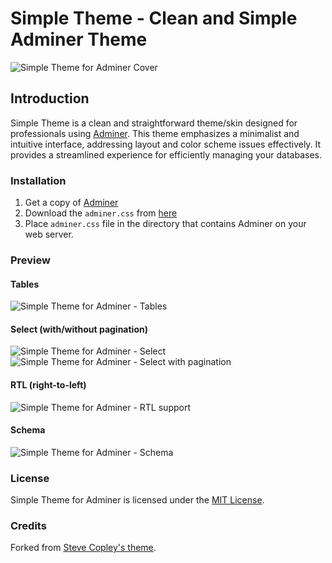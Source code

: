 # Simple Theme - Clean and Simple Adminer Theme

![Simple Theme for Adminer Cover](https://raw.githubusercontent.com/devknown/simple-adminer/master/screenshots/cover.webp)

## Introduction

Simple Theme is a clean and straightforward theme/skin designed for professionals using [Adminer](https://www.adminer.org/). This theme emphasizes a minimalist and intuitive interface, addressing layout and color scheme issues effectively. It provides a streamlined experience for efficiently managing your databases.

### Installation

1. Get a copy of [Adminer](https://www.adminer.org/)
2. Download the `adminer.css` from [here](https://raw.githubusercontent.com/devknown/simple-adminer/master/adminer.css?version=1.0.02)
3. Place `adminer.css` file in the directory that contains Adminer on your web server.

### Preview

#### Tables
![Simple Theme for Adminer - Tables](https://raw.githubusercontent.com/devknown/simple-adminer/master/screenshots/tables.webp)

#### Select (with/without pagination)
![Simple Theme for Adminer - Select](https://raw.githubusercontent.com/devknown/simple-adminer/master/screenshots/select.webp)
![Simple Theme for Adminer - Select with pagination](https://raw.githubusercontent.com/devknown/simple-adminer/master/screenshots/select-pagination.webp)

#### RTL (right-to-left)
![Simple Theme for Adminer - RTL support](https://raw.githubusercontent.com/devknown/simple-adminer/master/screenshots/rtl.webp)

#### Schema
![Simple Theme for Adminer - Schema](https://raw.githubusercontent.com/devknown/simple-adminer/master/screenshots/schema.webp)

### License

Simple Theme for Adminer is licensed under the [MIT License](https://github.com/devknown/simple-adminer/blob/master/LICENSE).

### Credits

Forked from [Steve Copley's theme](https://github.com/stevecopley/adminer).

